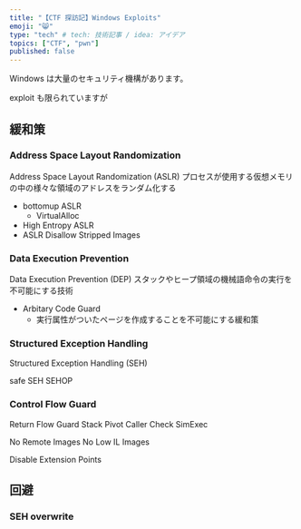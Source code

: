 ```yaml
---
title: "【CTF 探訪記】Windows Exploits"
emoji: "😸"
type: "tech" # tech: 技術記事 / idea: アイデア
topics: ["CTF", "pwn"]
published: false
---
```


Windows は大量のセキュリティ機構があります。

exploit も限られていますが

## 緩和策
### Address Space Layout Randomization
Address Space Layout Randomization (ASLR)
プロセスが使用する仮想メモリの中の様々な領域のアドレスをランダム化する

- bottomup ASLR
  - VirtualAlloc
- High Entropy ASLR
- ASLR Disallow Stripped Images

### Data Execution Prevention
Data Execution Prevention (DEP)
スタックやヒープ領域の機械語命令の実行を不可能にする技術

- Arbitary Code Guard
  - 実行属性がついたページを作成することを不可能にする緩和策

### Structured Exception Handling
Structured Exception Handling (SEH)

safe SEH
SEHOP

### Control Flow Guard
Return Flow Guard
Stack Pivot
Caller Check
SimExec

No Remote Images
No Low IL Images

Disable Extension Points

## 回避
### SEH overwrite
